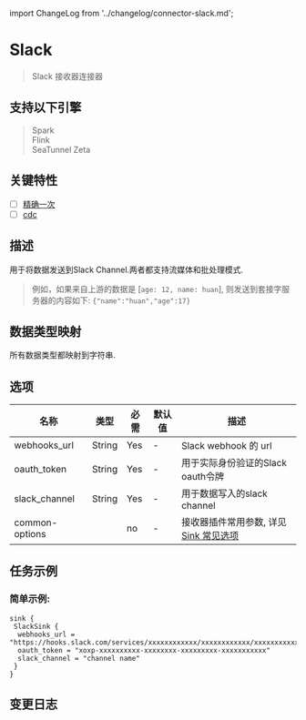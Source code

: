 import ChangeLog from '../changelog/connector-slack.md';

# Slack

> Slack 接收器连接器

## 支持以下引擎

> Spark<br/>
> Flink<br/>
> SeaTunnel Zeta<br/>

## 关键特性

- [ ] [精确一次](../../concept/connector-v2-features.md)
- [ ] [cdc](../../concept/connector-v2-features.md)

## 描述

用于将数据发送到Slack Channel.两者都支持流媒体和批处理模式.

> 例如，如果来自上游的数据是 [`age: 12, name: huan`], 则发送到套接字服务器的内容如下: `{"name":"huan","age":17}`

## 数据类型映射

所有数据类型都映射到字符串.

## 选项

|      名称                 |  类型   | 必需 | 默认值 | 描述                                                             |
|----------------|--------|----------|---------|----------------------------------------------------------------|
| webhooks_url   | String | Yes      | -       | Slack webhook 的 url                                            |
| oauth_token    | String | Yes      | -       | 用于实际身份验证的Slack oauth令牌                                         |
| slack_channel  | String | Yes      | -       | 用于数据写入的slack channel                                           |
| common-options |        | no       | -       | 接收器插件常用参数, 详见 [Sink 常见选项](../sink-common-options.md) |

## 任务示例

### 简单示例:

```hocon
sink {
 SlackSink {
  webhooks_url = "https://hooks.slack.com/services/xxxxxxxxxxxx/xxxxxxxxxxxx/xxxxxxxxxxxxxxxx"
  oauth_token = "xoxp-xxxxxxxxxx-xxxxxxxx-xxxxxxxxx-xxxxxxxxxxx"
  slack_channel = "channel name"
 }
}
```

## 变更日志

<ChangeLog />